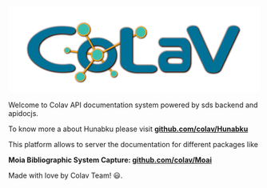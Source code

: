 <center><img src="https://raw.githubusercontent.com/colav/colav.github.io/master/img/Logo.png"/></center>

Welcome to Colav API documentation system powered by sds backend and apidocjs.

To know more a about Hunabku please visit **[github.com/colav/Hunabku](https://github.com/colav/Hunabku)**

This platform allows to server the documentation for different packages like

**Moia Bibliographic System Capture: [github.com/colav/Moai](https://github.com/colav/Moai)**

Made with love by Colav Team! 😃.



